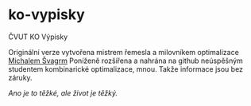 # ko-vypisky
ČVUT KO Výpisky

Originální verze vytvořena mistrem řemesla a milovníkem optimalizace [Michalem Švagrm](https://github.com/Mighantos)
Poníženě rozšířena a nahrána na github neúspěšným studentem kombinarické optimalizace, mnou. Takže informace jsou bez záruky.

*Ano je to těžké, ale život je těžký.*
